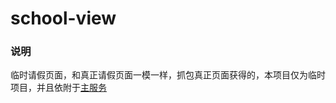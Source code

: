 school-view
===

### 说明
临时请假页面，和真正请假页面一模一样，抓包真正页面获得的，本项目仅为临时项目，并且依附于[主服务](https://github.com/kimmosc2/walker)
